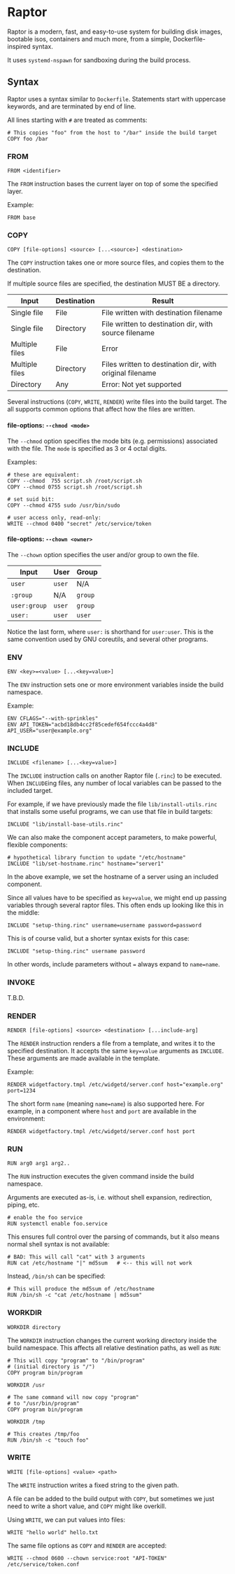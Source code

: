 # Raptor

Raptor is a modern, fast, and easy-to-use system for building disk images,
bootable isos, containers and much more, from a simple, Dockerfile-inspired
syntax.

It uses `systemd-nspawn` for sandboxing during the build process.

## Syntax

Raptor uses a syntax similar to `Dockerfile`. Statements start with uppercase
keywords, and are terminated by end of line.

All lines starting with `#` are treated as comments:

```nginx
# This copies "foo" from the host to "/bar" inside the build target
COPY foo /bar
```

### FROM

```nginx
FROM <identifier>
```

The `FROM` instruction bases the current layer on top of some the specified layer.

Example:

```nginx
FROM base
```

### COPY

```nginx
COPY [file-options] <source> [...<source>] <destination>
```

The `COPY` instruction takes one or more source files, and copies them to the
destination.

If multiple source files are specified, the destination MUST BE a directory.

| Input          | Destination | Result                                                   |
|----------------|-------------|----------------------------------------------------------|
| Single file    | File        | File written with destination filename                   |
| Single file    | Directory   | File written to destination dir, with source filename    |
| Multiple files | File        | Error                                                    |
| Multiple files | Directory   | Files written to destination dir, with original filename |
| Directory      | Any         | Error: Not yet supported                                 |

Several instructions (`COPY`, `WRITE`, `RENDER`) write files into the build
target. The all supports common options that affect how the files are written.

#### file-options: `--chmod <mode>`

The `--chmod` option specifies the mode bits (e.g. permissions) associated with
the file. The `mode` is specified as 3 or 4 octal digits.

Examples:

```nginx
# these are equivalent:
COPY --chmod  755 script.sh /root/script.sh
COPY --chmod 0755 script.sh /root/script.sh

# set suid bit:
COPY --chmod 4755 sudo /usr/bin/sudo

# user access only, read-only:
WRITE --chmod 0400 "secret" /etc/service/token
```

#### file-options: `--chown <owner>`

The `--chown` option specifies the user and/or group to own the file.

| Input        | User   | Group   |
|--------------|--------|---------|
| `user`       | `user` | N/A     |
| `:group`     | N/A    | `group` |
| `user:group` | `user` | `group` |
| `user:`      | `user` | `user`  |

Notice the last form, where `user:` is shorthand for `user:user`. This is the
same convention used by GNU coreutils, and several other programs.

### ENV

```nginx
ENV <key>=<value> [...<key=value>]
```

The `ENV` instruction sets one or more environment variables inside the build namespace.

Example:

```nginx
ENV CFLAGS="--with-sprinkles"
ENV API_TOKEN="acbd18db4cc2f85cedef654fccc4a4d8" API_USER="user@example.org"
```

### INCLUDE

```nginx
INCLUDE <filename> [...<key=value>]
```

The `INCLUDE` instruction calls on another Raptor file (`.rinc`) to be
executed. When `INCLUDE`ing files, any number of local variables can be passed
to the included target.

For example, if we have previously made the file `lib/install-utils.rinc` that
installs some useful programs, we can use that file in build targets:

```nginx
INCLUDE "lib/install-base-utils.rinc"
```

We can also make the component accept parameters, to make powerful, flexible
components:

```nginx
# hypothetical library function to update "/etc/hostname"
INCLUDE "lib/set-hostname.rinc" hostname="server1"
```

In the above example, we set the hostname of a server using an included
component.

Since all values have to be specified as `key=value`, we might end up passing
variables through several raptor files. This often ends up looking like this in
the middle:

```nginx
INCLUDE "setup-thing.rinc" username=username password=password
```

This is of course valid, but a shorter syntax exists for this case:

```nginx
INCLUDE "setup-thing.rinc" username password
```

In other words, include parameters without `=` always expand to `name=name`.

### INVOKE

T.B.D.

### RENDER

```nginx
RENDER [file-options] <source> <destination> [...include-arg]
```

The `RENDER` instruction renders a file from a template, and writes it to the
specified destination. It accepts the same `key=value` arguments as
`INCLUDE`. These arguments are made available in the template.

Example:

```nginx
RENDER widgetfactory.tmpl /etc/widgetd/server.conf host="example.org" port=1234
```

The short form `name` (meaning `name=name`) is also supported here. For example,
in a component where `host` and `port` are available in the environment:

```nginx
RENDER widgetfactory.tmpl /etc/widgetd/server.conf host port
```

### RUN

```nginx
RUN arg0 arg1 arg2..
```

The `RUN` instruction executes the given command inside the build namespace.

Arguments are executed as-is, i.e. without shell expansion, redirection, piping, etc.

```nginx
# enable the foo service
RUN systemctl enable foo.service
```

This ensures full control over the parsing of commands, but it also means normal
shell syntax is not available:

```nginx
# BAD: This will call "cat" with 3 arguments
RUN cat /etc/hostname "|" md5sum   # <-- this will not work
```

Instead, `/bin/sh` can be specified:

```nginx
# This will produce the md5sum of /etc/hostname
RUN /bin/sh -c "cat /etc/hostname | md5sum"
```

### WORKDIR

```nginx
WORKDIR directory
```

The `WORKDIR` instruction changes the current working directory inside the build
namespace. This affects all relative destination paths, as well as `RUN`:

```nginx
# This will copy "program" to "/bin/program"
# (initial directory is "/")
COPY program bin/program

WORKDIR /usr

# The same command will now copy "program"
# to "/usr/bin/program"
COPY program bin/program

WORKDIR /tmp

# This creates /tmp/foo
RUN /bin/sh -c "touch foo"
```

### WRITE

```nginx
WRITE [file-options] <value> <path>
```

The `WRITE` instruction writes a fixed string to the given path.

A file can be added to the build output with `COPY`, but sometimes we just need
to write a short value, and `COPY` might like overkill.

Using `WRITE`, we can put values into files:

```nginx
WRITE "hello world" hello.txt
```

The same file options as `COPY` and `RENDER` are accepted:

```nginx
WRITE --chmod 0600 --chown service:root "API-TOKEN" /etc/service/token.conf
```
